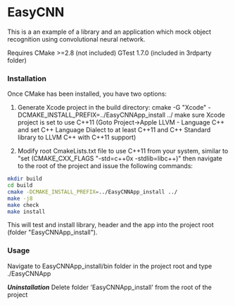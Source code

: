 # EasyCNN

This is a an example of a library and an application which mock object recognition using convolutional neural network.

Requires CMake >=2.8 (not included)
GTest 1.7.0 (included in 3rdparty folder)

### Installation ###
Once CMake has been installed, you have two options:

1) Generate Xcode project in the build directory:
cmake -G "Xcode" -DCMAKE_INSTALL_PREFIX=../EasyCNNApp_install ../ 
make sure Xcode project is set to use C++11 
(Goto Project->Apple LLVM - Language C++ and set C++ Language Dialect to at least C++11 and
C++ Standard library to LLVM C++ with C++11 support)

2) Modify root CmakeLists.txt file to use C++11 from your system, similar to 
 "set (CMAKE_CXX_FLAGS "-std=c++0x -stdlib=libc++)"
then navigate to the root of the project and issue the following commands:
```bash
mkdir build
cd build
cmake -DCMAKE_INSTALL_PREFIX=../EasyCNNApp_install ../
make -j8
make check
make install
```
This will test and install library, header and the app into the project root (folder "EasyCNNApp_install").


### Usage ###
Navigate to EasyCNNApp_install/bin folder in the project root and type ./EasyCNNApp

***Uninstallation*** 
Delete folder 'EasyCNNApp_install' from the root of the project




